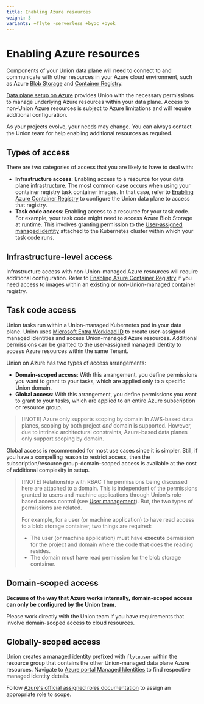 ```yaml
---
title: Enabling Azure resources
weight: 3
variants: +flyte -serverless +byoc +byok
---
```


# Enabling Azure resources

Components of your Union data plane will need to connect to and communicate with other resources in your Azure cloud environment, such as Azure [Blob Storage](https://azure.microsoft.com/en-ca/products/storage/blobs/) and [Container Registry](https://azure.microsoft.com/en-us/products/container-registry).

[Data plane setup on Azure](../../data-plane-setup/data-plane-setup-on-azure.md) provides Union with the necessary permissions to manage underlying Azure resources within your data plane. Access to non-Union Azure resources is subject to Azure limitations and will require additional configuration.

As your projects evolve, your needs may change.
You can always contact the Union team for help enabling additional resources as required.

## Types of access

There are two categories of access that you are likely to have to deal with:

* **Infrastructure access**:
  Enabling access to a resource for your data plane infrastructure.
  The most common case occurs when using your container registry task container images.
  In that case, refer to [Enabling Azure Container Registry](./enabling-azure-container-registry.md) to configure the Union data plane to access that registry.
* **Task code access**:
  Enabling access to a resource for your task code.
  For example, your task code might need to access Azure Blob Storage at runtime.
  This involves granting permission to the [User-assigned managed identity](https://learn.microsoft.com/en-us/entra/identity/managed-identities-azure-resources/overview) attached to the Kubernetes cluster within which your task code runs.

## Infrastructure-level access

Infrastructure access with non-Union-managed Azure resources will require additional configuration. Refer to [Enabling Azure Container Registry](./enabling-azure-container-registry.md) if you need access to images within an existing or non-Union-managed container registry.

## Task code access

Union tasks run within a Union-managed Kubernetes pod in your data plane. Union uses [Microsoft Entra Workload ID](https://learn.microsoft.com/en-us/azure/aks/workload-identity-overview?tabs=dotnet) to create user-assigned managed identities and access Union-managed Azure resources. Additional permissions can be granted to the user-assigned managed identity to access Azure resources within the same Tenant.

Union on Azure has two types of access arrangements:

* **Domain-scoped access**: With this arrangement, you define permissions you want to grant to your tasks, which are applied only to a specific Union domain.
* **Global access**: With this arrangement, you define permissions you want to grant to your tasks, which are applied to an entire Azure subscription or resource group.

> [!NOTE] Azure only supports scoping by domain
> In AWS-based data planes, scoping by both project _and_ domain is supported.
> However, due to intrinsic architectural constraints, Azure-based data planes only support scoping by domain.

Global access is recommended for most use cases since it is simpler. Still, if you have a compelling reason to restrict access, then the subscription/resource group-domain-scoped access is available at the cost of additional complexity in setup.

> [!NOTE] Relationship with RBAC
> The permissions being discussed here are attached to a domain.
> This is independent of the permissions granted to users and machine applications through Union's role-based access control (see [User management](../../administration/user-management.md)).
> But, the two types of permissions are related.
>
> For example, for a user (or machine application) to have read access to a blob storage container, two things are required:
>
> * The user (or machine application) must have **execute** permission for the project and domain where the code that does the reading resides.
> * The domain must have read permission for the blob storage container.

## Domain-scoped access

**Because of the way that Azure works internally, domain-scoped access can only be configured by the Union team.**

Please work directly with the Union team if you have requirements that involve domain-scoped access to cloud resources.

## Globally-scoped access

Union creates a managed identity prefixed with `flyteuser` within the resource group that contains the other Union-managed data plane Azure resources. Navigate to [Azure portal Managed Identities](https://portal.azure.com/#view/HubsExtension/BrowseResource/resourceType/Microsoft.ManagedIdentity%2FuserAssignedIdentities) to find respective managed identity details.

Follow [Azure's official assigned roles documentation](https://learn.microsoft.com/en-us/azure/role-based-access-control/role-assignments-portal) to assign an appropriate role to scope.
